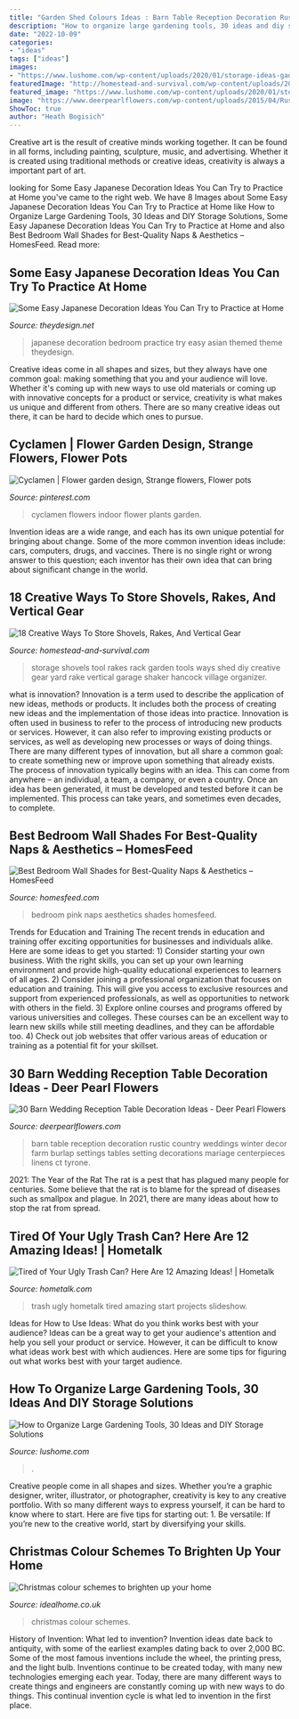 ```yaml
---
title: "Garden Shed Colours Ideas : Barn Table Reception Decoration Rustic Country Weddings Winter Decor Farm Burlap Settings Tables Setting Decorations Mariage Centerpieces Linens Ct Tyrone"
description: "How to organize large gardening tools, 30 ideas and diy storage solutions"
date: "2022-10-09"
categories:
- "ideas"
tags: ["ideas"]
images:
- "https://www.lushome.com/wp-content/uploads/2020/01/storage-ideas-gadening-tools-11.jpg"
featuredImage: "http://homestead-and-survival.com/wp-content/uploads/2016/02/14-creative-ways-to-store-shovels-rakes-and-vetical-gear.jpg"
featured_image: "https://www.lushome.com/wp-content/uploads/2020/01/storage-ideas-gadening-tools-11.jpg"
image: "https://www.deerpearlflowers.com/wp-content/uploads/2015/04/Rustic-Winter-Barn-Wedding-Table-decor.jpg"
ShowToc: true
author: "Heath Bogisich"
---
```



Creative art is the result of creative minds working together. It can be found in all forms, including painting, sculpture, music, and advertising. Whether it is created using traditional methods or creative ideas, creativity is always a important part of art.

	

		
looking for Some Easy Japanese Decoration Ideas You Can Try to Practice at Home you've came to the right web. We have 8 Images about Some Easy Japanese Decoration Ideas You Can Try to Practice at Home like How to Organize Large Gardening Tools, 30 Ideas and DIY Storage Solutions, Some Easy Japanese Decoration Ideas You Can Try to Practice at Home and also Best Bedroom Wall Shades for Best-Quality Naps &amp; Aesthetics – HomesFeed. Read more:
		
    
## Some Easy Japanese Decoration Ideas You Can Try To Practice At Home

<img loading=lazy src="http://theydesign.net/wp-content/uploads/2017/07/bedroom-peaceful-asian-themed-bedroom-ideas-lavish-special-theme-pertaining-to-japanese-decoration-ideas-some-easy-japanese-decoration-ideas-you-can-try-to-practice-at-home.jpg" onerror="this.onerror=null;this.src='https://tse4.mm.bing.net/th?id=OIP.YQiuYUpRsIJRkHOXew6JpAHaFj&amp;pid=15.1';" alt="Some Easy Japanese Decoration Ideas You Can Try to Practice at Home">

_Source: theydesign.net_

>japanese decoration bedroom practice try easy asian themed theme theydesign. 

	

Creative ideas come in all shapes and sizes, but they always have one common goal: making something that you and your audience will love. Whether it's coming up with new ways to use old materials or coming up with innovative concepts for a product or service, creativity is what makes us unique and different from others. There are so many creative ideas out there, it can be hard to decide which ones to pursue.

    
## Cyclamen | Flower Garden Design, Strange Flowers, Flower Pots

<img loading=lazy src="https://i.pinimg.com/736x/33/a5/30/33a5304e1ff76dc34610593a6bfc9aac.jpg" onerror="this.onerror=null;this.src='https://tse4.mm.bing.net/th?id=OIP.oACW7dM6RIp52KfdRZ5AZQHaJ4&amp;pid=15.1';" alt="Cyclamen | Flower garden design, Strange flowers, Flower pots">

_Source: pinterest.com_

>cyclamen flowers indoor flower plants garden. 

	

Invention ideas are a wide range, and each has its own unique potential for bringing about change. Some of the more common invention ideas include: cars, computers, drugs, and vaccines. There is no single right or wrong answer to this question; each inventor has their own idea that can bring about significant change in the world.

    
## 18 Creative Ways To Store Shovels, Rakes, And Vertical Gear

<img loading=lazy src="http://homestead-and-survival.com/wp-content/uploads/2016/02/14-creative-ways-to-store-shovels-rakes-and-vetical-gear.jpg" onerror="this.onerror=null;this.src='https://tse2.mm.bing.net/th?id=OIP.Qm8viBYZqDm8WTsovi7HvgHaJ4&amp;pid=15.1';" alt="18 Creative Ways To Store Shovels, Rakes, And Vertical Gear">

_Source: homestead-and-survival.com_

>storage shovels tool rakes rack garden tools ways shed diy creative gear yard rake vertical garage shaker hancock village organizer. 

	

what is innovation?
Innovation is a term used to describe the application of new ideas, methods or products. It includes both the process of creating new ideas and the implementation of those ideas into practice. Innovation is often used in business to refer to the process of introducing new products or services. However, it can also refer to improving existing products or services, as well as developing new processes or ways of doing things.
There are many different types of innovation, but all share a common goal: to create something new or improve upon something that already exists. The process of innovation typically begins with an idea. This can come from anywhere – an individual, a team, a company, or even a country. Once an idea has been generated, it must be developed and tested before it can be implemented. This process can take years, and sometimes even decades, to complete.

    
## Best Bedroom Wall Shades For Best-Quality Naps &amp; Aesthetics – HomesFeed

<img loading=lazy src="http://homesfeed.com/wp-content/uploads/2019/02/baby-pink-bedroom-wall-idea-round-top-bedside-table-in-white-wood-plank-floors.jpg" onerror="this.onerror=null;this.src='https://tse4.mm.bing.net/th?id=OIP.3LW0NQq1xp5N6mndJhqaSAHaJ4&amp;pid=15.1';" alt="Best Bedroom Wall Shades for Best-Quality Naps &amp; Aesthetics – HomesFeed">

_Source: homesfeed.com_

>bedroom pink naps aesthetics shades homesfeed. 

	

Trends for Education and Training
The recent trends in education and training offer exciting opportunities for businesses and individuals alike. Here are some ideas to get you started: 1) Consider starting your own business. With the right skills, you can set up your own learning environment and provide high-quality educational experiences to learners of all ages. 2) Consider joining a professional organization that focuses on education and training. This will give you access to exclusive resources and support from experienced professionals, as well as opportunities to network with others in the field. 3) Explore online courses and programs offered by various universities and colleges. These courses can be an excellent way to learn new skills while still meeting deadlines, and they can be affordable too. 4) Check out job websites that offer various areas of education or training as a potential fit for your skillset.

    
## 30 Barn Wedding Reception Table Decoration Ideas - Deer Pearl Flowers

<img loading=lazy src="https://www.deerpearlflowers.com/wp-content/uploads/2015/04/Rustic-Winter-Barn-Wedding-Table-decor.jpg" onerror="this.onerror=null;this.src='https://tse4.mm.bing.net/th?id=OIP.q8z3JeSphKR1TLDxaidFaAHaLH&amp;pid=15.1';" alt="30 Barn Wedding Reception Table Decoration Ideas - Deer Pearl Flowers">

_Source: deerpearlflowers.com_

>barn table reception decoration rustic country weddings winter decor farm burlap settings tables setting decorations mariage centerpieces linens ct tyrone. 

	

2021: The Year of the Rat
The rat is a pest that has plagued many people for centuries. Some believe that the rat is to blame for the spread of diseases such as smallpox and plague. In 2021, there are many ideas about how to stop the rat from spread.

    
## Tired Of Your Ugly Trash Can? Here Are 12 Amazing Ideas! | Hometalk

<img loading=lazy src="https://cdn-fastly.hometalk.com/media/2016/07/31/3489405/s-tired-of-your-ugly-trash-can-here-are-12-amazing-ideas--crafts-woodworking-projects.jpg?size=1600x1000&amp;nocrop=1" onerror="this.onerror=null;this.src='https://tse2.mm.bing.net/th?id=OIP.j12DMeJNe8DN_xnwcv_2fwHaKw&amp;pid=15.1';" alt="Tired of Your Ugly Trash Can? Here Are 12 Amazing Ideas! | Hometalk">

_Source: hometalk.com_

>trash ugly hometalk tired amazing start projects slideshow. 

	

Ideas for How to Use Ideas: What do you think works best with your audience?
Ideas can be a great way to get your audience's attention and help you sell your product or service. However, it can be difficult to know what ideas work best with which audiences. Here are some tips for figuring out what works best with your target audience.

    
## How To Organize Large Gardening Tools, 30 Ideas And DIY Storage Solutions

<img loading=lazy src="https://www.lushome.com/wp-content/uploads/2020/01/storage-ideas-gadening-tools-11.jpg" onerror="this.onerror=null;this.src='https://tse2.mm.bing.net/th?id=OIP.1GGCyq0UV2ovxBIfGfxOiwHaJ3&amp;pid=15.1';" alt="How to Organize Large Gardening Tools, 30 Ideas and DIY Storage Solutions">

_Source: lushome.com_

>. 

	

Creative people come in all shapes and sizes. Whether you’re a graphic designer, writer, illustrator, or photographer, creativity is key to any creative portfolio. With so many different ways to express yourself, it can be hard to know where to start. Here are five tips for starting out: 1. Be versatile: If you’re new to the creative world, start by diversifying your skills.

    
## Christmas Colour Schemes To Brighten Up Your Home

<img loading=lazy src="https://ksassets.timeincuk.net/wp/uploads/sites/56/2015/10/Picture-127.jpg" onerror="this.onerror=null;this.src='https://tse4.mm.bing.net/th?id=OIP.0j6d12c5vnhFqkXhN3NUawHaIK&amp;pid=15.1';" alt="Christmas colour schemes to brighten up your home">

_Source: idealhome.co.uk_

>christmas colour schemes. 

	

History of Invention: What led to invention?
Invention ideas date back to antiquity, with some of the earliest examples dating back to over 2,000 BC. Some of the most famous inventions include the wheel, the printing press, and the light bulb. Inventions continue to be created today, with many new technologies emerging each year. Today, there are many different ways to create things and engineers are constantly coming up with new ways to do things. This continual invention cycle is what led to invention in the first place.

